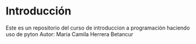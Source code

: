 # Introducción

Este es un repositorio del curso de introduccion a programación haciendo uso de pyton 
Autor: Maria Camila Herrera Betancur 
